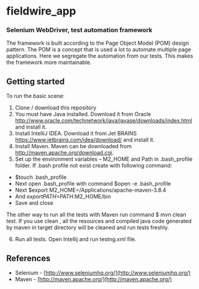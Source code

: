 # fieldwire_app
### Selenium WebDriver, test automation framework
The framework is built according to the Page Object Model (POM) design pattern. The POM is a concept that is used a lot to automate multiple page applications. Here we segregate the automation from our tests. This makes the framework more maintainable.

## Getting started

To run the basic scene:

1. Clone / download this repository
2. You must have Java installed. Download it from Oracle http://www.oracle.com/technetwork/java/javase/downloads/index.html and install it.
3. Install IntelliJ IDEA.
Download it from Jet BRAINS https://www.jetbrains.com/idea/download/ and install it.
4. Install Maven. Maven can be downloaded from http://maven.apache.org/download.cgi.
5. Set up the environment variables – M2_HOME and Path in .bash_profile folder.
If .bash profile not exist create with following command:
 * $touch .bash_profile
 * Next open .bash_profile with command $open -e .bash_profile
 * Next $export M2_HOME=/Applications/apache-maven-3.8.4
 * And $export PATH=$PATH:M2_HOME/bin
 * Save and close
  
The other way to run all the tests with Maven run command $ mvn clean test. If you use clean , all the resources and compiled java code generated by maven in target directory will be cleaned and run tests freshly.

 6. Run all tests. Open Intellij and run testng.xml file.




## References

* Selenium - [http://www.seleniumhq.org/](http://www.seleniumhq.org/)
* Maven - [http://maven.apache.org/](http://maven.apache.org/)
